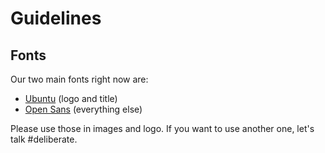 # Guidelines

## Fonts

Our two main fonts right now are:

* [Ubuntu](https://www.google.com/fonts#UsePlace:use/Collection:Ubuntu) (logo and title)
* [Open Sans](https://www.google.com/fonts#UsePlace:use/Collection:Open+Sans) (everything else)

Please use those in images and logo. If you want to use another one, let's talk #deliberate.
